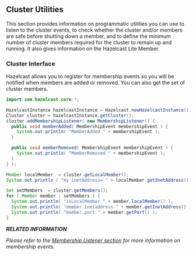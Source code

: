 

## Cluster Utilities

This section provides information on programmatic utilities you can use to listen to the cluster events, to check whether the cluster and/or members are safe before shutting down a member, and to define the minimum number of cluster members required for the cluster to remain up and running. It also gives information on the Hazelcast Lite Member.

### Cluster Interface

Hazelcast allows you to register for membership events so you will be notified when members are added or removed. You can also get the set of cluster members.

```java
import com.hazelcast.core.*;

HazelcastInstance hazelcastInstance = Hazelcast.newHazelcastInstance();
Cluster cluster = hazelcastInstance.getCluster();
cluster.addMembershipListener( new MembershipListener() {
  public void memberAdded( MembershipEvent membershipEvent ) {
    System.out.println( "MemberAdded " + membershipEvent );
  }

  public void memberRemoved( MembershipEvent membershipEvent ) {
    System.out.println( "MemberRemoved " + membershipEvent );
  }
} );

Member localMember  = cluster.getLocalMember();
System.out.println ( "my inetAddress= " + localMember.getInetAddress() );

Set setMembers  = cluster.getMembers();
for ( Member member : setMembers ) {
  System.out.println( "isLocalMember " + member.localMember() );
  System.out.println( "member.inetaddress " + member.getInetAddress() );
  System.out.println( "member.port " + member.getPort() );
}
```

***RELATED INFORMATION***

*Please refer to the [Membership Listener section](#membership-listener) for more information on membership events.*